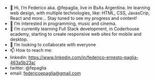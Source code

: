 - 👋 Hi, I’m Federico aka. @fepaglia, live in BsAs Argentina. Im learning web design, with multiple technologies, like: HTML, CSS, JavasCrip, React and more... Stay tuned  to see my progress and content! 
- 👀 I’m interested in programming, music and cinema.
- 🌱 I’m currently learning Full Stack development, in Coderhouse academy, starting to create responsive web sites for mobile and desktop.
- 💞️ I’m looking to collaborate with everyone
- 📫 How to reach me:
- linkedin: https://www.linkedin.com/in/federico-ernesto-paglia-463a5b23a/
- twitter: @fepaglia
- email: federicoepaglia@gmail.com

<!---
fepaglia/fepaglia is a ✨ special ✨ repository because its `README.md` (this file) appears on your GitHub profile.
You can click the Preview link to take a look at your changes.
--->
